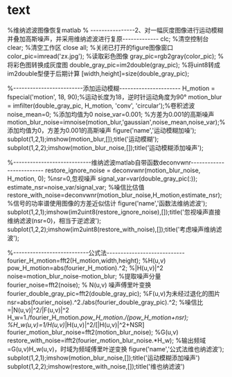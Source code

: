# text
%维纳滤波图像恢复matlab
% ----------------2、对一幅灰度图像进行运动模糊并叠加高斯噪声，并采用维纳滤波进行复原-------------
clc;         %清空控制台
clear;       %清空工作区
close all;   %关闭已打开的figure图像窗口
color_pic=imread('zx.jpg');  %读取彩色图像
gray_pic=rgb2gray(color_pic);    %将彩色图转换成灰度图
double_gray_pic=im2double(gray_pic);   %将uint8转成im2double型便于后期计算
[width,height]=size(double_gray_pic);

%-------------------------添加运动模糊----------------------
H_motion = fspecial('motion', 18, 90);%运动长度为18，逆时针运动角度为90°
motion_blur = imfilter(double_gray_pic, H_motion, 'conv', 'circular');%卷积滤波
noise_mean=0;  %添加均值为0
noise_var=0.001; %方差为0.001的高斯噪声
motion_blur_noise=imnoise(motion_blur,'gaussian',noise_mean,noise_var);%添加均值为0，方差为0.001的高斯噪声
figure('name','运动模糊加噪');
subplot(1,2,1);imshow(motion_blur,[]);title('运动模糊');
subplot(1,2,2);imshow(motion_blur_noise,[]);title('运动模糊添加噪声');

%----------------------------维纳滤波matlab自带函数deconvwnr-------------------------
restore_ignore_noise = deconvwnr(motion_blur_noise, H_motion, 0);  %nsr=0,忽视噪声
signal_var=var(double_gray_pic(:));
estimate_nsr=noise_var/signal_var;   %噪信比估值
restore_with_noise=deconvwnr(motion_blur_noise,H_motion,estimate_nsr);  %信号的功率谱使用图像的方差近似估计
figure('name','函数法维纳滤波');
subplot(1,2,1);imshow(im2uint8(restore_ignore_noise),[]);title('忽视噪声直接维纳滤波(nsr=0)，相当于逆滤波');
subplot(1,2,2);imshow(im2uint8(restore_with_noise),[]);title('考虑噪声维纳滤波');

%---------------------------公式法----------------------------
fourier_H_motion=fft2(H_motion,width,height);  %H(u,v)
pow_H_motion=abs(fourier_H_motion).^2;   %|H(u,v)|^2
noise=motion_blur_noise-motion_blur;    %提取噪声分量
fourier_noise=fft2(noise);    % N(u,v)  噪声傅里叶变换
fourier_double_gray_pic=fft2(double_gray_pic);  %F(u,v)为未经过退化的图片
nsr=abs(fourier_noise).^2./abs(fourier_double_gray_pic).^2;   %噪信比=|N(u,v)|^2/|F(u,v)|^2
H_w=1./fourier_H_motion.*pow_H_motion./(pow_H_motion+nsr); %H_w(u,v)=1/H(u,v)*|H(u,v)|^2/[|H(u,v)|^2+NSR] 
fourier_motion_blur_noise=fft2(motion_blur_noise);  %G(u,v)
restore_with_noise=ifft2(fourier_motion_blur_noise.*H_w);  %输出频域=G(u,v)H_w(u,v)，时域为频域傅里叶逆变换
figure('name','公式法维也纳滤波');
subplot(1,2,1);imshow(motion_blur_noise,[]);title('运动模糊添加噪声')
subplot(1,2,2);imshow(restore_with_noise,[]);title('维也纳滤波')
